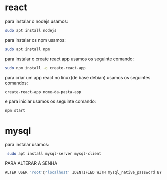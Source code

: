 # react 
 para instalar o nodejs usamos:
```` sh
sudo apt install nodejs
````
 para instalar os npm usamos:
```` sh
sudo apt install npm
````
 para instalar o create react app usamos os seguinte comando:
```` sh
sudo npm install -g create-react-app

````

 para criar um app react no linux(de base debian) usamos os seguintes comandos:
```` sh
create-react-app nome-da-pasta-app
````
 e para iniciar usamos os seguinte comando: 
```` sh
npm start
````
# mysql
 para instalar usamos:
 ```` sh
  sudo apt install mysql-server mysql-client
 ```` 
 PARA ALTERAR A SENHA
 
 ```` sh
 ALTER USER 'root'@'localhost' IDENTIFIED WITH mysql_native_password BY '';
 ````
